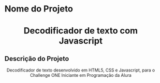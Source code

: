 # Nome do Projeto 
<h1 align="center">Decodificador de texto com Javascript</h1>


## Descrição do Projeto
<p align="center">Decodificador de texto desenvolvido em HTML5, CSS e Javascript, para o Challenge ONE Iniciante em Programação da Alura</p>
